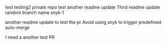 test
testing2
private repo test
another readme update
Third readme update
random branch name
snyk-1

another readme update to test the pr
Avoid using snyk to trigger predefined auto-merge

I need a another test PR
